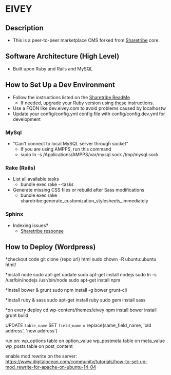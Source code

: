 # EIVEY #

## Description ##

* This is a peer-to-peer marketplace CMS forked from [Sharetribe](https://github.com/sharetribe/sharetribe) core.

## Software Architecture (High Level) ##

* Built upon Ruby and Rails and MySQL

## How to Set Up a Dev Environment ##

* Follow the instructions listed on the [Sharetribe ReadMe](https://github.com/sharetribe/sharetribe)
    * If needed, upgrade your Ruby version using [these](https://gorails.com/setup/osx/10.11-el-capitan) instructions. 
* Use a FQDN like dev.eivey.com to avoid problems caused by localhostw
* Update your config/config.yml config file with config/config.dev.yml for development

### MySql ###
* "Can't connect to local MySQL server through socket"
    * If you are using AMPPS, run this command
    * sudo ln -s /Applications/AMPPS/var/mysql.sock /tmp/mysql.sock

### Rake (Rails) ###
* List all available tasks
    * bundle exec rake --tasks
* Generate missing CSS files or rebuild after Sass modifications
    * bundle exec rake sharetribe:generate_customization_stylesheets_immediately
    
### Sphinx ###
* Indexing issues?
   * [Sharetribe response](https://github.com/sharetribe/sharetribe/issues/2334)

## How to Deploy (Wordpress) ##
*checkout code
git clone {repo url} html
sudo chown -R ubuntu:ubuntu  html/

*install node
sudo apt-get update
sudo apt-get install nodejs
sudo ln -s /usr/bin/nodejs /usr/bin/node
sudo apt-get install npm

*install bower & grunt
sudo npm install -g bower grunt-cli

*install ruby & sass
sudo apt-get install ruby
sudo gem install sass

*on every deploy
cd wp-content/themes/eivey
npm install
bower install
grunt build



UPDATE `table_name` SET `field_name` = replace(same_field_name, 'old address', 'new address')

run on:
wp_options table on option_value
wp_postmeta table on meta_value
wp_posts table on post_content

enable mod rewrite on the server: https://www.digitalocean.com/community/tutorials/how-to-set-up-mod_rewrite-for-apache-on-ubuntu-14-04